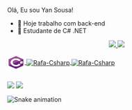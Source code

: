  Olá, Eu sou Yan Sousa!

- 🔭 Hoje trabalho com back-end
- 🌱 Estudante de C# .NET

<div align="center">
  <a href="https://github.com/YanSousa">
  <img height="180em" src="https://github-readme-stats.vercel.app/api?username=YanSousa&show_icons=true&theme=dark&include_all_commits=true&count_private=true"/>
  <img height="180em" src="https://github-readme-stats.vercel.app/api/top-langs/?username=YanSousa&layout=compact&langs_count=7&theme=dark"/>
</div>
 <div style="display: inline_block"><br>
 <img align="center" alt="Rafa-Csharp" height="30" width="40" src="https://raw.githubusercontent.com/devicons/devicon/master/icons/csharp/csharp-original.svg">
    <img align="center" alt="Rafa-Csharp" height="30" width="40" src="https://cdn.jsdelivr.net/gh/devicons/devicon/icons/dotnetcore/dotnetcore-original.svg">
    <img align="center" alt="Rafa-Csharp" height="30" width="40" src="https://cdn.jsdelivr.net/gh/devicons/devicon/icons/java/java-original-wordmark.svg">
 </div>
  
  ##
  
 <div> 
  
  <a href="www.linkedin.com/in/yansousa" target="_blank"><img src="https://img.shields.io/badge/-LinkedIn-%230077B5?style=for-the-badge&logo=linkedin&logoColor=white" target="_blank"></a> 
  <a href = "mailto:Nadoriel.old@gmail.com"><img src="https://img.shields.io/badge/-Gmail-%23333?style=for-the-badge&logo=gmail&logoColor=white" target="_blank"></a>
 
   ![Snake animation](https://github.com/YanSousa/YanSousa/blob/output/github-contribution-grid-snake.svg)
 
</div>
    
   
   
